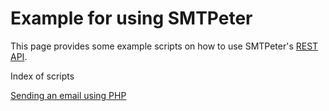 # Example for using SMTPeter

This page provides some example scripts on how to use SMTPeter's
[REST API](copernica-docs:SMTPeter/rest-api "REST API").

Index of scripts

[Sending an email using PHP](copernica-docs:SMTPeter/php-example)


